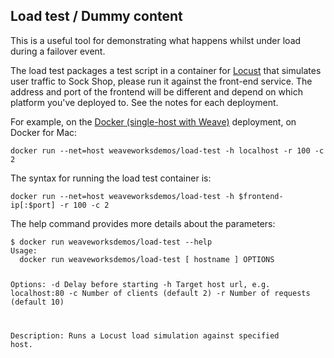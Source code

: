
<h2>Load test / Dummy content</h2>
<p>This is a useful tool for demonstrating what happens whilst under load during a failover event.</p>
<p>
The load test packages a test script in a container for <a href="http://locust.io/">Locust</a> that simulates user traffic to Sock Shop, please run it against the front-end service.
The address and port of the frontend will be different and depend on which platform you've deployed to.
See the notes for each deployment.
</p>
<p>
For example, on the <a href="/docs/docker-single-weave.html">Docker (single-host with Weave)</a> deployment, on Docker for Mac:
<pre><code>docker run --net=host weaveworksdemos/load-test -h localhost -r 100 -c 2</code></pre>
</p>
<p>
The syntax for running the load test container is:
<pre><code>docker run --net=host weaveworksdemos/load-test -h $frontend-ip[:$port] -r 100 -c 2</code></pre>
</p>
<p>
The help command provides more details about the parameters:
<pre><code>$ docker run weaveworksdemos/load-test --help
Usage:
  docker run weaveworksdemos/load-test [ hostname ] OPTIONS

Options:
  -d  Delay before starting
  -h  Target host url, e.g. localhost:80
  -c  Number of clients (default 2)
  -r  Number of requests (default 10)

Description:
  Runs a Locust load simulation against specified host.</code></pre>
</p>
